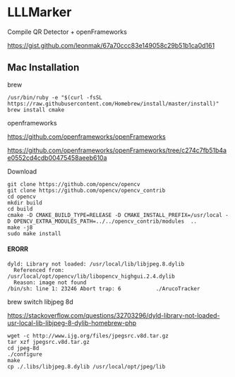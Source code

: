 # LLLMarker


Compile QR Detector + openFrameworks


https://gist.github.com/leonmak/67a70ccc83e149058c29b51b1ca0d161

## Mac Installation

brew
````
/usr/bin/ruby -e "$(curl -fsSL https://raw.githubusercontent.com/Homebrew/install/master/install)"
brew install cmake
````

openframeworks

https://github.com/openframeworks/openFrameworks

https://github.com/openframeworks/openFrameworks/tree/c274c7fb51b4ae0552cd4cdb00475458aeeb610a



Download

````
git clone https://github.com/opencv/opencv
git clone https://github.com/opencv/opencv_contrib
cd opencv
mkdir build
cd build
cmake -D CMAKE_BUILD_TYPE=RELEASE -D CMAKE_INSTALL_PREFIX=/usr/local -D OPENCV_EXTRA_MODULES_PATH=../../opencv_contrib/modules  ..
make -j8
sudo make install
````

#### ERORR

````
dyld: Library not loaded: /usr/local/lib/libjpeg.8.dylib
  Referenced from: /usr/local/opt/opencv/lib/libopencv_highgui.2.4.dylib
  Reason: image not found
/bin/sh: line 1: 23246 Abort trap: 6           ./ArucoTracker
````

brew switch libjpeg 8d

https://stackoverflow.com/questions/32703296/dyld-library-not-loaded-usr-local-lib-libjpeg-8-dylib-homebrew-php

````
wget -c http://www.ijg.org/files/jpegsrc.v8d.tar.gz
tar xzf jpegsrc.v8d.tar.gz
cd jpeg-8d
./configure
make
cp ./.libs/libjpeg.8.dylib /usr/local/opt/jpeg/lib
````
